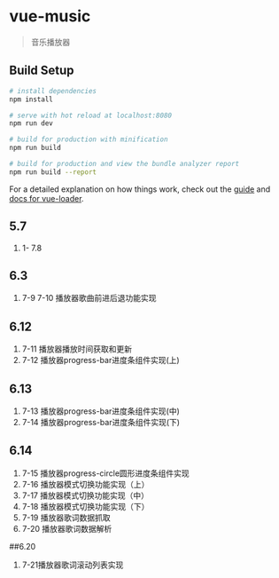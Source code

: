 # vue-music

> 音乐播放器

## Build Setup

``` bash
# install dependencies
npm install

# serve with hot reload at localhost:8080
npm run dev

# build for production with minification
npm run build

# build for production and view the bundle analyzer report
npm run build --report
```

For a detailed explanation on how things work, check out the [guide](http://vuejs-templates.github.io/webpack/) and [docs for vue-loader](http://vuejs.github.io/vue-loader).
## 5.7
1. 1- 7.8
## 6.3

1. 7-9 7-10 播放器歌曲前进后退功能实现
## 6.12

1. 7-11 播放器播放时间获取和更新
2. 7-12 播放器progress-bar进度条组件实现(上)

## 6.13

1. 7-13 播放器progress-bar进度条组件实现(中)
2. 7-14 播放器progress-bar进度条组件实现(下)

## 6.14

1. 7-15 播放器progress-circle圆形进度条组件实现
2. 7-16 播放器模式切换功能实现（上）
3. 7-17 播放器模式切换功能实现（中）
4. 7-18 播放器模式切换功能实现（下）
5. 7-19 播放器歌词数据抓取
6. 7-20 播放器歌词数据解析

##6.20
1. 7-21播放器歌词滚动列表实现